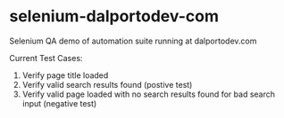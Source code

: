 # selenium-dalportodev-com
Selenium QA demo of automation suite running at dalportodev.com

Current Test Cases:
1. Verify page title loaded
2. Verify valid search results found (postive test)
3. Verify valid page loaded with no search results found for bad search input (negative test)
